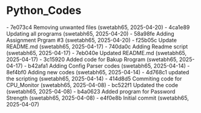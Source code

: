 # Python_Codes
-   7 e 0 7 3 c 4   R e m o v i n g   u n w a n t e d   f i l e s   ( s w e t a b h 6 5 ,   2 0 2 5 - 0 4 - 2 0 ) 
 
 -   4 c a 1 e 8 9   U p d a t i n g   a l l   p r o g r a m s   ( s w e t a b h 6 5 ,   2 0 2 5 - 0 4 - 2 0 ) 
 
 -   5 8 a 9 8 f e   A d d i n g   A s s i g n m e n t   P r g r a m   # 3   ( s w e t a b h 6 5 ,   2 0 2 5 - 0 4 - 2 0 ) 
 
 -   f 2 5 b 0 5 c   U p d a t e   R E A D M E . m d   ( s w e t a b h 6 5 ,   2 0 2 5 - 0 4 - 1 7 ) 
 
 -   7 4 0 d a 0 c   A d d i n g   R e a d m e     s c r i p t   ( s w e t a b h 6 5 ,   2 0 2 5 - 0 4 - 1 7 ) 
 
 -   7 e b 0 4 0 e   U p d a t e d   R E A D M E . m d   ( s w e t a b h 6 5 ,   2 0 2 5 - 0 4 - 1 7 ) 
 
 -   3 c 1 5 9 2 0   A d d e d   c o d e   f o r   B a k u p   R r o g r a m   ( s w e t a b h 6 5 ,   2 0 2 5 - 0 4 - 1 7 ) 
 
 -   b 4 2 a f a 1   A d d i n g   C o n f i g   P a r s e r   c o d e s   ( s w e t a b h 6 5 ,   2 0 2 5 - 0 4 - 1 4 ) 
 
 -   8 e f 4 b f 0   A d d i n g   n e w   c o d e s   ( s w e t a b h 6 5 ,   2 0 2 5 - 0 4 - 1 4 ) 
 
 -   4 d 7 6 8 c 1   u p d a t e d   t h e   s c r i p t i n g   ( s w e t a b h 6 5 ,   2 0 2 5 - 0 4 - 1 4 ) 
 
 -   4 1 4 d 8 d 5   C o m m i t i n g   c o d e   f o r   C P U _ M o n i t o r   ( s w e t a b h 6 5 ,   2 0 2 5 - 0 4 - 0 8 ) 
 
 -   b c 5 2 2 f 1   U p d a t e d   t h e   c o d e   ( s w e t a b h 6 5 ,   2 0 2 5 - 0 4 - 0 8 ) 
 
 -   b 4 a 0 6 2 3   A d d e d   p r o g r a m   f o r   P a s s w o r d   S t r e n g t h   ( s w e t a b h 6 5 ,   2 0 2 5 - 0 4 - 0 8 ) 
 
 -   e 4 f 0 e 8 b   I n i t i a l   c o m m i t   ( s w e t a b h 6 5 ,   2 0 2 5 - 0 4 - 0 7 ) 
 
 
